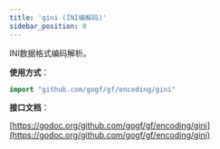 ```yaml
---
title: 'gini (INI编解码)'
sidebar_position: 8
---
```


INI数据格式编码解析。

**使用方式**：

```  go
import "github.com/gogf/gf/encoding/gini"

```

**接口文档**：

[https://godoc.org/github.com/gogf/gf/encoding/gini](https://godoc.org/github.com/gogf/gf/encoding/gini)